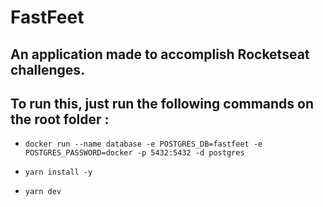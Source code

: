 # FastFeet

## An application made to accomplish Rocketseat challenges.

## To run this, just run the following commands on the root folder :
- `docker run --name database -e POSTGRES_DB=fastfeet -e POSTGRES_PASSWORD=docker -p 5432:5432 -d postgres`

- `yarn install -y`

- `yarn dev`

